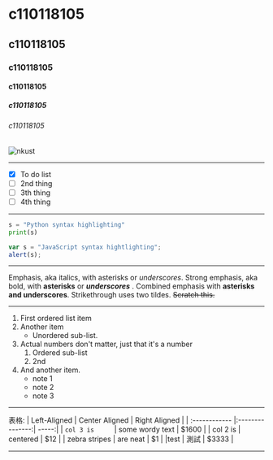 # c110118105
## c110118105
### c110118105
#### c110118105
##### c110118105
###### c110118105

![nkust](https://www.nkust.edu.tw/var/file/0/1000/img/513/182513897.png)

---
- [x] To do list
- [ ]  2nd thing
- [ ]  3th thing
- [ ]  4th thing
---
```python
s = "Python syntax highlighting"
print(s)
```

```javascript
var s = "JavaScript syntax hightlighting";
alert(s);
```
---

Emphasis, aka italics, with asterisks or _underscores_.
Strong emphasis, aka bold, with **asterisks** or ***underscores***  .
Combined emphasis with **asterisks and underscores**.
Strikethrough uses two tildes. ~~Scratch this.~~

---
1. First ordered list item
2. Another item
   * Unordered sub-list.
3. Actual numbers don't matter, just that it's a number
   1. Ordered sub-list
   2. 2nd
4. And another item.
   * note 1
   * note 2
   * note 3
---
表格:
| Left-Aligned  | Center Aligned  | Right Aligned |
| :------------ |:---------------:| -----:|
| `col 3 is     ` | some wordy text | $1600 |
| col 2 is      | centered        |   $12 |
| zebra stripes | are neat        |    $1 |
|test | 測試        |   $3333 |

---
   
